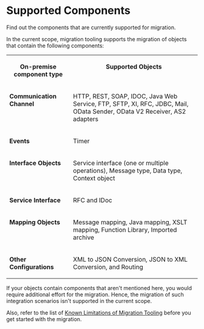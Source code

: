 <!-- loio46b27d1f915c416596403dca244d616a -->

# Supported Components

Find out the components that are currently supported for migration.

In the current scope, migration tooling supports the migration of objects that contain the following components:


<table>
<tr>
<th valign="top">

On-premise component type

</th>
<th valign="top">

Supported Objects

</th>
</tr>
<tr>
<td valign="top">

**Communication Channel**

</td>
<td valign="top">

HTTP, REST, SOAP, IDOC, Java Web Service, FTP, SFTP, XI, RFC, JDBC, Mail, OData Sender, OData V2 Receiver, AS2 adapters

</td>
</tr>
<tr>
<td valign="top">

**Events**

</td>
<td valign="top">

Timer

</td>
</tr>
<tr>
<td valign="top">

**Interface Objects**

</td>
<td valign="top">

Service interface \(one or multiple operations\), Message type, Data type, Context object

</td>
</tr>
<tr>
<td valign="top">

**Service Interface**

</td>
<td valign="top">

RFC and IDoc

</td>
</tr>
<tr>
<td valign="top">

**Mapping Objects**

</td>
<td valign="top">

Message mapping, Java mapping, XSLT mapping, Function Library, Imported archive

</td>
</tr>
<tr>
<td valign="top">

**Other Configurations**

</td>
<td valign="top">

XML to JSON Conversion, JSON to XML Conversion, and Routing

</td>
</tr>
</table>

If your objects contain components that aren't mentioned here, you would require additional effort for the migration. Hence, the migration of such integration scenarios isn't supported in the current scope.

Also, refer to the list of [Known Limitations of Migration Tooling](known-limitations-of-migration-tooling-7a552d4.md) before you get started with the migration.


